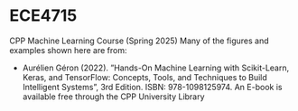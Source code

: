 # ECE4715
CPP Machine Learning Course (Spring 2025)
Many of the figures and examples shown here are from:
* Aurélien Géron (2022). ”Hands-On Machine Learning with Scikit-Learn, Keras, and TensorFlow: Concepts, Tools, and Techniques to Build Intelligent Systems”, 3rd Edition. ISBN: 978-1098125974. An E-book is available free through the CPP University Library
